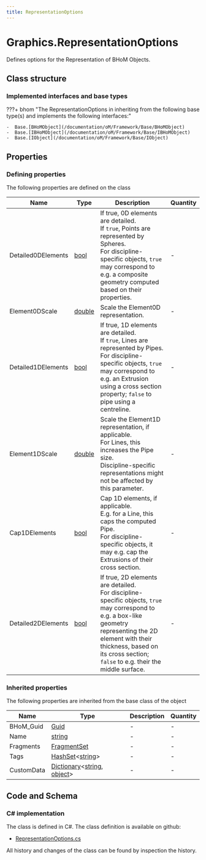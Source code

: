 ```yaml
---
title: RepresentationOptions
---
```


# Graphics.RepresentationOptions

Defines options for the Representation of BHoM Objects.

## Class structure

### Implemented interfaces and base types

???+ bhom "The RepresentationOptions in inheriting from the following base type(s) and implements the following interfaces:"

    -  Base.[BHoMObject](/documentation/oM/Framework/Base/BHoMObject)
    -  Base.[IBHoMObject](/documentation/oM/Framework/Base/IBHoMObject)
    -  Base.[IObject](/documentation/oM/Framework/Base/IObject)


## Properties



### Defining properties

The following properties are defined on the class

| Name             | Type             | Description      | Quantity         |
|------------------|------------------|------------------|------------------|
| Detailed0DElements | [bool](https://learn.microsoft.com/en-us/dotnet/api/System.Boolean?view=netstandard-2.0) | If true, 0D elements are detailed.<br>If `true`, Points are represented by Spheres.<br>For discipline-specific objects, `true` may correspond to e.g. a composite geometry computed based on their properties. | - |
| Element0DScale | [double](https://learn.microsoft.com/en-us/dotnet/api/System.Double?view=netstandard-2.0) | Scale the Element0D representation. | - |
| Detailed1DElements | [bool](https://learn.microsoft.com/en-us/dotnet/api/System.Boolean?view=netstandard-2.0) | If true, 1D elements are detailed.<br>If `true`, Lines are represented by Pipes. For discipline-specific objects, `true` may correspond to e.g. an Extrusion using a cross section property; `false` to pipe using a centreline. | - |
| Element1DScale | [double](https://learn.microsoft.com/en-us/dotnet/api/System.Double?view=netstandard-2.0) | Scale the Element1D representation, if applicable.<br>For Lines, this increases the Pipe size.<br>Discipline-specific representations might not be affected by this parameter. | - |
| Cap1DElements | [bool](https://learn.microsoft.com/en-us/dotnet/api/System.Boolean?view=netstandard-2.0) | Cap 1D elements, if applicable.<br>E.g. for a Line, this caps the computed Pipe.<br>For discipline-specific objects, it may e.g. cap the Extrusions of their cross section. | - |
| Detailed2DElements | [bool](https://learn.microsoft.com/en-us/dotnet/api/System.Boolean?view=netstandard-2.0) | If true, 2D elements are detailed.<br>For discipline-specific objects, `true` may correspond to e.g. a box-like geometry representing the 2D element with their thickness, based on its cross section; `false` to e.g. their the middle surface. | - |


### Inherited properties
The following properties are inherited from the base class of the object

| Name             | Type             | Description      | Quantity         |
|------------------|------------------|------------------|------------------|
| BHoM_Guid | [Guid](https://learn.microsoft.com/en-us/dotnet/api/System.Guid?view=netstandard-2.0) | - | - |
| Name | [string](https://learn.microsoft.com/en-us/dotnet/api/System.String?view=netstandard-2.0) | - | - |
| Fragments | [FragmentSet](/documentation/oM/Framework/Base/FragmentSet) | - | - |
| Tags | [HashSet](https://learn.microsoft.com/en-us/dotnet/api/System.Collections.Generic.HashSet-1?view=netstandard-2.0)&lt;[string](https://learn.microsoft.com/en-us/dotnet/api/System.String?view=netstandard-2.0)&gt; | - | - |
| CustomData | [Dictionary](https://learn.microsoft.com/en-us/dotnet/api/System.Collections.Generic.Dictionary-2?view=netstandard-2.0)&lt;[string](https://learn.microsoft.com/en-us/dotnet/api/System.String?view=netstandard-2.0), [object](https://learn.microsoft.com/en-us/dotnet/api/System.Object?view=netstandard-2.0)&gt; | - | - |


## Code and Schema

### C# implementation

The class is defined in C#. The class definition is available on github:

- [RepresentationOptions.cs](https://github.com/BHoM/BHoM/blob/develop/Graphics_oM/Render/RepresentationOptions.cs)

All history and changes of the class can be found by inspection the history.
